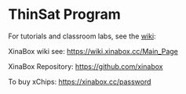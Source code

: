 # ThinSat Program

For tutorials and classroom labs, see the [wiki](https://github.com/VCSFA-MARS/ThinSat-Program/wiki):

XinaBox wiki see: https://wiki.xinabox.cc/Main_Page 

XinaBox Repository: https://github.com/xinabox 

To buy xChips: https://xinabox.cc/password
